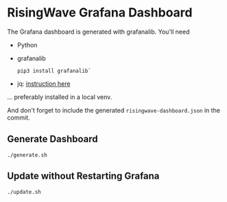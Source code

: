 # RisingWave Grafana Dashboard

The Grafana dashboard is generated with grafanalib. You'll need 

- Python
- grafanalib

  ```
  pip3 install grafanalib`
  ```

- jq: [instruction here](https://stedolan.github.io/jq/download/)

... preferably installed in a local venv.

And don't forget to include the generated `risingwave-dashboard.json` in the commit.

## Generate Dashboard

```
./generate.sh
```

## Update without Restarting Grafana

```
./update.sh
```
